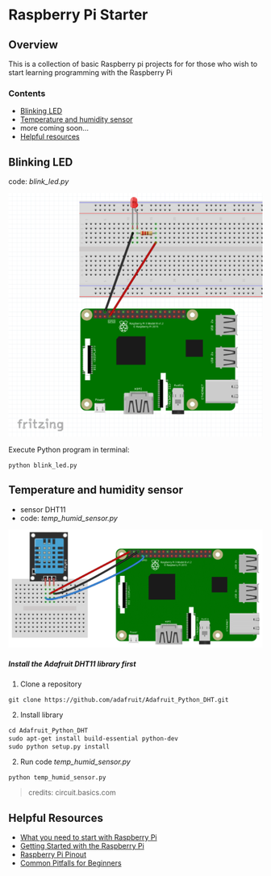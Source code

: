 # Raspberry Pi Starter

## Overview 

This is a collection of basic Raspberry pi projects for for those who wish to start learning programming with the Raspberry Pi

### Contents
    
    
- [Blinking LED](#blinking-led)
- [Temperature and humidity sensor](#temperature-and-humidity-sensor)
- more coming soon...
- [Helpful resources](#helpful-resources)

## Blinking LED
code: *blink_led.py*

![Blinking led project wiring diagram](breadboards/blink_led.png?raw=true "Blinking led project wiring diagram")

Execute Python program in terminal:
``` 
python blink_led.py 
```



## Temperature and humidity sensor
* sensor DHT11
* code: *temp_humid_sensor.py*


![DHT11 project wiring diagram](breadboards/temp_humid.png?raw=true "DHT11 project wiring diagram")


#####  Install the Adafruit DHT11 library first
1. Clone a repository 
``` 
git clone https://github.com/adafruit/Adafruit_Python_DHT.git 
```
2. Install library
```
cd Adafruit_Python_DHT
sudo apt-get install build-essential python-dev
sudo python setup.py install
```
2. Run code *temp_humid_sensor.py*
``` 
python temp_humid_sensor.py 
```

> credits: circuit.basics.com


## Helpful Resources
- [What you need to start with Raspberry Pi](https://www.raspberrypi.org/forums/viewtopic.php?f=91&t=83446)
- [Getting Started with the Raspberry Pi](https://www.raspberrypi.org/forums/viewtopic.php?f=91&t=4751)
- [Raspberry Pi Pinout](https://pinout.xyz/pinout)
- [Common Pitfalls for Beginners](https://www.raspberrypi.org/forums/viewtopic.php?f=91&t=83372)

